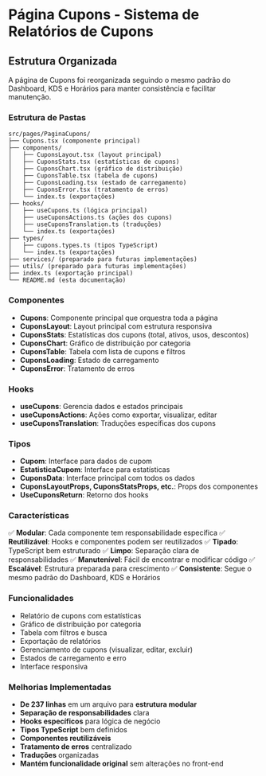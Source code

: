# Página Cupons - Sistema de Relatórios de Cupons

## Estrutura Organizada

A página de Cupons foi reorganizada seguindo o mesmo padrão do Dashboard, KDS e Horários para manter consistência e facilitar manutenção.

### Estrutura de Pastas

```
src/pages/PaginaCupons/
├── Cupons.tsx (componente principal)
├── components/
│   ├── CuponsLayout.tsx (layout principal)
│   ├── CuponsStats.tsx (estatísticas de cupons)
│   ├── CuponsChart.tsx (gráfico de distribuição)
│   ├── CuponsTable.tsx (tabela de cupons)
│   ├── CuponsLoading.tsx (estado de carregamento)
│   ├── CuponsError.tsx (tratamento de erros)
│   └── index.ts (exportações)
├── hooks/
│   ├── useCupons.ts (lógica principal)
│   ├── useCuponsActions.ts (ações dos cupons)
│   ├── useCuponsTranslation.ts (traduções)
│   └── index.ts (exportações)
├── types/
│   ├── cupons.types.ts (tipos TypeScript)
│   └── index.ts (exportações)
├── services/ (preparado para futuras implementações)
├── utils/ (preparado para futuras implementações)
├── index.ts (exportação principal)
└── README.md (esta documentação)
```

### Componentes

- **Cupons**: Componente principal que orquestra toda a página
- **CuponsLayout**: Layout principal com estrutura responsiva
- **CuponsStats**: Estatísticas dos cupons (total, ativos, usos, descontos)
- **CuponsChart**: Gráfico de distribuição por categoria
- **CuponsTable**: Tabela com lista de cupons e filtros
- **CuponsLoading**: Estado de carregamento
- **CuponsError**: Tratamento de erros

### Hooks

- **useCupons**: Gerencia dados e estados principais
- **useCuponsActions**: Ações como exportar, visualizar, editar
- **useCuponsTranslation**: Traduções específicas dos cupons

### Tipos

- **Cupom**: Interface para dados de cupom
- **EstatisticaCupom**: Interface para estatísticas
- **CuponsData**: Interface principal com todos os dados
- **CuponsLayoutProps, CuponsStatsProps, etc.**: Props dos componentes
- **UseCuponsReturn**: Retorno dos hooks

### Características

✅ **Modular**: Cada componente tem responsabilidade específica
✅ **Reutilizável**: Hooks e componentes podem ser reutilizados
✅ **Tipado**: TypeScript bem estruturado
✅ **Limpo**: Separação clara de responsabilidades
✅ **Manutenível**: Fácil de encontrar e modificar código
✅ **Escalável**: Estrutura preparada para crescimento
✅ **Consistente**: Segue o mesmo padrão do Dashboard, KDS e Horários

### Funcionalidades

- Relatório de cupons com estatísticas
- Gráfico de distribuição por categoria
- Tabela com filtros e busca
- Exportação de relatórios
- Gerenciamento de cupons (visualizar, editar, excluir)
- Estados de carregamento e erro
- Interface responsiva

### Melhorias Implementadas

- **De 237 linhas** em um arquivo para **estrutura modular**
- **Separação de responsabilidades** clara
- **Hooks específicos** para lógica de negócio
- **Tipos TypeScript** bem definidos
- **Componentes reutilizáveis**
- **Tratamento de erros** centralizado
- **Traduções** organizadas
- **Mantém funcionalidade original** sem alterações no front-end



